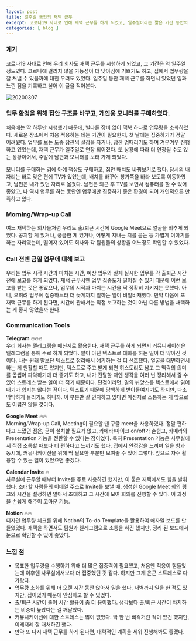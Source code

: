 ```yaml
---
layout: post
title: 일주일 동안의 재택 근무
excerpt: 코로나19 사태로 인해 재택 근무를 하게 되었고, 일주일이라는 짧은 기간 동안의 경험을 기록하였다.
categories: [ blog ]
---
```


### 계기
코로나19 사태로 인해 우리 회사도 재택 근무를 시행하게 되었고, 그 기간은 약 일주일 정도였다.
코로나에 걸리지 않을 가능성이 더 낮아짐에 기쁘기도 하고, 집에서 업무량을 잘 쳐낼 수 있을까에 대한 우려도 있었다.
일주일 동안 재택 근무를 하면서 있었던 일과 느낀 점을 기록하고 싶어 이 글을 적어본다.

![20200307](https://user-images.githubusercontent.com/33489620/76139705-33e18500-6096-11ea-8261-cae3d6c60646.png)

### 업무 환경을 위해 집안 구조를 바꾸고, 개인용 모니터를 구매하였다.
처음에는 딱 하루만 시행했기 때문에, 별다른 장비 없이 맥북 하나로 업무량을 소화하였다.
새로운 장소에서 처음 적응하는 데는 기간이 필요한지, 첫 날에는 집중하기가 정말 어려웠다.
업무를 보는 도중 잠깐씩 설잠을 자거나, 잠깐 멍때리기도 하며 겨우겨우 진행하고 있었는데, 재택 근무가 일주일로 연장 되어졌다.
또 상황에 따라 더 연장될 수도 있는 상황이어서, 주말에 남편과 모니터를 보러 가게 되었다.

모니터를 구매하는 김에 아예 책상도 구매하고, 집안 배치도 바꿔보기로 했다.
당시의 내 자리는 바로 맞은 편에 TV가 있었는데, 배치를 바꾸어 창가쪽을 바라 보도록 이동하였고, 남편은 내가 있던 자리로 옮겼다.
남편은 퇴근 후 TV를 보면서 컴퓨터를 할 수 있어 좋았고, 나 역시 업무를 하는 동안엔 업무에만 집중하기 좋은 환경이 되어 개인적으론 만족하고 있다.

### Morning/Wrap-up Call
여느 재택하는 회사들처럼 우리도 출/퇴근 시간에 Google Meet으로 얼굴을 비추게 되었다. 공지할 게 있거나, 궁금한 게 있거나, 어떻게 지내는 지를 묻는 등 가볍게 이야기를 하는 자리였는데, 떨어져 있어도 회사와 각 팀원들의 상황을 어느정도 확인할 수 있었다.

### Call 전엔 금일 업무에 대해 보고
우리는 업무 시작 시간과 마치는 시간, 예상 업무와 실제 실시한 업무를 각 출퇴근 시간 전에 보고를 하게 되었다.
재택 근무시엔 업무 집중도가 떨어질 수 있기 때문에 이런 보고를 받는 것은 좋았으나, 업무의 시작과 마치는 시간을 딱 정확히 지키지는 못했다. 아니, 오히려 업무에 집중하느라 더 늦게까지 일하는 일이 비일비재했다. 만약 다음에 또 재택 근무를 하게 된다면, 시간에 관해서는 직접 보고하는 것이 아닌 다른 방법을 채택하는 게 좋지 않았을까 한다.

### Communication Tools
**Telegram** 🔥🔥🔥<br />
우리 회사는 텔레그램을 메신저로 활용한다. 재택 근무를 하게 되면서 커뮤니케이션은 텔레그램을 통해 주로 하게 되었다. 말이 아닌 텍스트로 대화를 하는 일이 더 많아진 것이다. 나는 원래 말보단 텍스트로 정리해서 얘기하는 걸 더 선호했다. 얼굴을 대면하면서 하는 게 원활할 때도 있지만, 텍스트로 주고 받게 되면 히스토리도 남고 그 맥락의 의미를 곱씹어 파악하기에 더 좋기도 하고, 내가 전달할 때엔 생각을 여러 번 정리해서 줄 수 있어 스트레스 받는 일이 더 적기 때문이다. 단점이라면, 말의 뉘앙스를 텍스트에서 읽어내기가 쉽지는 않다는 점이다. 텍스트기 때문에 담백하게 받아들여지기도 하지만, 다소 딱딱하게 들리기도 하니까. 이 부분만 잘 인지하고 있다면 메신저로 소통하는 게 앞으로도 어렵진 않을 것이다.

**Google Meet** 🔥🔥<br />
Morning/Wrap-up Call, Meeting이 필요할 땐 구글 meet을 사용하였다. 정말 편하다고 느꼈던 점은, 굳이 설치할 필요가 없고, 카메라/마이크 on/off가 손쉽고, 카메라와 Presentation 기능을 전환할 수 있다는 점이었다. 특히 Presentation 기능은 사무실에서 직접 소통할 때보다 더 편하다고 느끼기도 했다. 집에서 안정감을 느끼며 일을 함과 동시에, 커뮤니케이션을 위해 딱 필요한 부분만 보여줄 수 있어 그렇다. 앞으로 자주 활용할 수 있는 일이 있었으면 좋겠다.

**Calendar Invite** 🔥<br />
사무실에 근무할 때부터 Invite를 주로 사용하긴 했지만, 이 툴은 재택에서도 힘을 발휘했다. 초대할 사람들의 이메일 주소로 Invite를 보낼 때, 생성한 Google Meet 회의 링크와 시간을 설정하면 알아서 초대하고 그 시간에 모여 회의를 진행할 수 있다. 이 과정을 손쉽게 해주어 고마운 기능.

**Notion** 🔥🔥<br />
디자인 업무량 체크를 위해 Notion의 To-do Template을 활용하여 애자일 보드를 만들었었다. 재택을 하면서도 팀원과 텔레그램으로 소통을 하긴 했지만, 정리 된 보드에서 눈으로 확인할 수 있어 좋았다.

### 느낀 점
- 목표한 업무량을 수행하기 위해 더 많은 집중력이 필요했고, 처음엔 적응이 힘들었는데 이후엔 사무실에서보다 더 집중했던 것 같다. 하지만 그게 은근 스트레스로 다가왔다.
- 업무량 소화를 위해 더 오랜 시간 동안 앉아서 일을 했다. 새벽까지 일을 한 적도 있지만, 집이었기 때문에 안심하고 할 수 있었다.
- 출/퇴근 시간이 줄어 시간 활용이 좀 더 용이했다. 생각보다 출/퇴근 시간이 차지하는 비중이 높았다는 걸 깨달았다.
- 커뮤니케이션에 대한 스트레스는 많이 없었다. 딱 한 번 삐걱거린 적이 있긴 했지만, 이레저레 잘 대처하긴 했다.
- 만약 또 다시 재택 근무를 하게 된다면, 대략적인 계획을 세워 진행해봐도 좋겠다.
